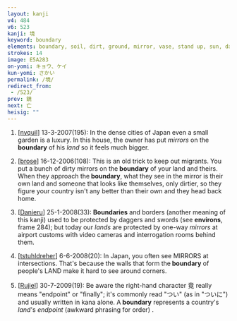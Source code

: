 ```yaml
---
layout: kanji
v4: 484
v6: 523
kanji: 境
keyword: boundary
elements: boundary, soil, dirt, ground, mirror, vase, stand up, sun, day, human legs
strokes: 14
image: E5A283
on-yomi: キョウ、ケイ
kun-yomi: さかい
permalink: /境/
redirect_from:
 - /523/
prev: 鏡
next: 亡
heisig: ""
---
```


1) [<a href="http://kanji.koohii.com/profile/nyquil">nyquil</a>] 13-3-2007(195): In the dense cities of Japan even a small garden is a luxury. In this house, the owner has put <em>mirrors</em> on the<strong> boundary</strong> of his <em>land</em> so it feels much bigger.

2) [<a href="http://kanji.koohii.com/profile/brose">brose</a>] 16-12-2006(108): This is an old trick to keep out migrants. You put a bunch of dirty mirrors on the<strong> boundary</strong> of your land and theirs. When they approach the<strong> boundary</strong>, what they see in the mirror is their own land and someone that looks like themselves, only dirtier, so they figure your country isn&#039;t any better than their own and they head back home.

3) [<a href="http://kanji.koohii.com/profile/Danieru">Danieru</a>] 25-1-2008(33): <strong>Boundaries</strong> and borders (another meaning of this kanji) used to be protected by daggers and swords (see <strong>environs</strong>, frame 284); but today our <em>lands</em> are protected by one-way <em>mirrors</em> at airport customs with video cameras and interrogation rooms behind them.

4) [<a href="http://kanji.koohii.com/profile/tstuhldreher">tstuhldreher</a>] 6-6-2008(20): In Japan, you often see MIRRORS at intersections. That&#039;s because the walls that form the<strong> boundary</strong> of people&#039;s LAND make it hard to see around corners.

5) [<a href="http://kanji.koohii.com/profile/Rujiel">Rujiel</a>] 30-7-2009(19): Be aware the right-hand character 竟 really means &quot;endpoint&quot; or &quot;finally&quot;; it&#039;s commonly read &quot;つい&quot; (as in &quot;ついに&quot;) and usually written in kana alone. A<strong> boundary</strong> represents a country&#039;s <em>land</em>&#039;s <em>endpoint</em> (awkward phrasing for order) .

